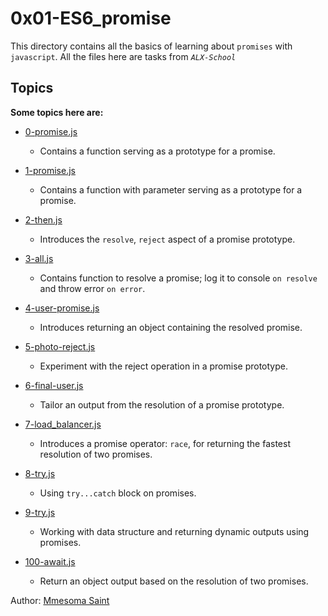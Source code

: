 # 0x01-ES6_promise
This directory contains all the basics of learning about `promises` with `javascript`. All the files here are tasks from *`ALX-School`*

## Topics
**Some topics here are:**
* [0-promise.js](0-promise.js)
  - Contains a function serving as a prototype for a promise.

* [1-promise.js](1-promise.js)
  - Contains a function with parameter serving as a prototype for a promise.

* [2-then.js](2-then.js)
  - Introduces the `resolve`, `reject` aspect of a promise prototype.

* [3-all.js](3-all.js)
  - Contains function to resolve a promise; log it to console `on resolve` and throw error `on error`.

* [4-user-promise.js](4-user-promise.js)
  - Introduces returning an object containing the resolved promise.

* [5-photo-reject.js](5-photo-reject.js)
  - Experiment with the reject operation in a promise prototype.

* [6-final-user.js](6-final-user.js)
  - Tailor an output from the resolution of a promise prototype.

* [7-load_balancer.js](7-load_balancer.js)
  - Introduces a promise operator: `race`, for returning the fastest resolution of two promises.

* [8-try.js](8-try.js)
  - Using `try...catch` block on promises.

* [9-try.js](9-try.js)
  - Working with data structure and returning dynamic outputs using promises.

* [100-await.js](100-await.js)
  - Return an object output based on the resolution of two promises.

Author: [Mmesoma Saint](github.com/mmesomasaint)